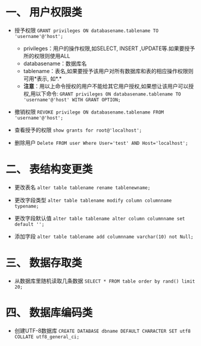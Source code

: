 # 一、 用户权限类
 * 授予权限
 `GRANT privileges ON databasename.tablename TO 'username'@'host';`
    - privileges：用户的操作权限,如SELECT, INSERT ,UPDATE等.如果要授予所的权限则使用ALL
    - databasename：数据库名
    - tablename：表名,如果要授予该用户对所有数据库和表的相应操作权限则可用\*表示, 如\*.\*
    - **注意**：用以上命令授权的用户不能给其它用户授权,如果想让该用户可以授权,用以下命令:
          `GRANT privileges ON databasename.tablename TO 'username'@'host' WITH GRANT OPTION;`

 * 撤销权限
 `REVOKE privilege ON databasename.tablename FROM 'username'@'host';`

 * 查看授予的权限
 `show grants for root@'localhost';`

 * 删除用户
 `Delete FROM user Where User='test' AND Host='localhost';`

# 二、 表结构变更类
 * 更改表名
 `alter table tablename rename tablenewname;`
 
 * 更改字段类型
 `alter table tablename modify column columnname typename;`

 * 更改字段默认值
 `alter table tablename alter column columnname set default '';`

 * 添加字段
 `alter table tablename add columnname varchar(10) not Null;`

# 三、 数据存取类
 * 从数据库里随机读取几条数据
 `SELECT * FROM table order by rand() limit 20; `

# 四、 数据库编码类
 * 创建UTF-8数据库
 `CREATE DATABASE dbname DEFAULT CHARACTER SET utf8 COLLATE utf8_general_ci;`
